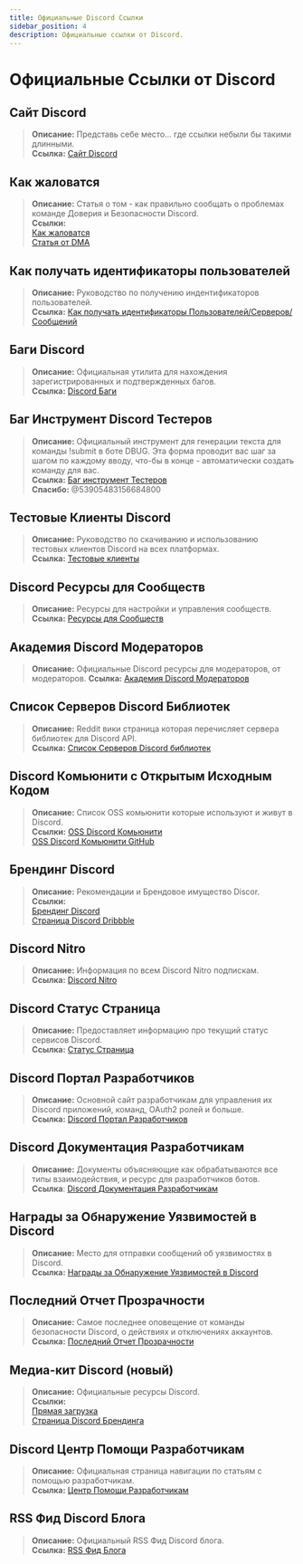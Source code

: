 ```yaml
---
title: Официальные Discord Ссылки
sidebar_position: 4
description: Официальные ссылки от Discord.
---
```


# Официальные Ссылки от Discord

## Сайт Discord

> **Описание:** Представь себе место… где ссылки небыли бы такими длинными.   <br/>
**Ссылка:** [Сайт Discord](https://dis.gd/)

## Как жаловатся

> **Описание:** Статья о том - как правильно сообщать о проблемах команде Доверия и Безопасности Discord.	<br/>
**Ссылки:** <br/>
[Как жаловатся](https://dis.gd/howtoreport) <br/>
[Статья от DMA](https://dis.gd/dma104)

## Как получать идентификаторы пользователей

> **Описание:** Руководство по получению индентификаторов пользователей.    <br/>
**Ссылка:** [Как получать идентификаторы Пользователей/Серверов/Сообщений](https://dis.gd/findmyid)

## Баги Discord

> **Описание:** Официальная утилита для нахождения зарегистрированных и подтвержденных багов.   <br/>
**Ссылка:** [Discord Баги](https://bugs.discord.com/)

## Баг Инструмент Discord Тестеров

> **Описание:** Официальный инструмент для генерации текста для команды !submit в боте DBUG. Эта форма проводит вас шаг за шагом по каждому вводу, что-бы в конце - автоматически создать команду для вас.   <br/>
**Ссылка:** [Баг инструмент Тестеров](https://dis.gd/bug-tool) <br/>
**Спасибо:** @53905483156684800

## Тестовые Клиенты Discord

> **Описание:** Руководство по скачиванию и использованию тестовых клиентов Discord на всех платформах.   <br/>
**Ссылка:** [Тестовые клиенты](https://support.discord.com/hc/en-us/articles/360035675191-Discord-Testing-Clients)

## Discord Ресурсы для Сообществ

> **Описание:** Ресурсы для настройки и управления сообществ. <br/>
**Ссылка:** [Ресурсы для Сообществ](https://discord.com/community) <br/>

## Академия Discord Модераторов

> **Описание:** Официальные Discord ресурсы для модераторов, от модераторов.
**Ссылка:** [Академия Discord Модераторов](https://dis.gd/moderation)

## Список Серверов Discord Библиотек

> **Описание:** Reddit вики страница которая перечисляет сервера библиотек для Discord API.   <br/>
**Ссылка:** [Список Серверов Discord библиотек](https://www.reddit.com/r/discordapp/wiki/developers)

## Discord Комьюнити с Открытым Исходным Кодом

> **Описание:** Список OSS комьюнити которые используют и живут в Discord.   <br/>
**Ссылки:**
[OSS Discord Комьюнити](https://discord.com/open-source)   <br/>
[OSS Discord Комьюнити GitHub](https://github.com/discord/discord-open-source)

## Брендинг Discord

> **Описание:** Рекомендации и Брендовое имущество Discor.   <br/>
**Ссылки:** <br/>
[Брендинг Discord](https://discord.com/branding) <br/>
[Страница Discord Dribbble](https://discord.design/)

## Discord Nitro

> **Описание:** Информация по всем Discord Nitro подпискам.   <br/>
**Ссылка:** [Discord Nitro](https://dis.gd/nitro)

## Discord Статус Страница

> **Описание:** Предоставляет информацию про текущий статус сервисов Discord.   <br/>
**Ссылка:** [Статус Страница](https://dis.gd/status)

## Discord Портал Разработчиков

> **Описание:** Основной сайт разработчикам для управления их Discord приложений, команд, OAuth2 ролей и больше.    <br/>
**Ссылка:** [Discord Портал Разработчиков](https://discord.com/developers)

## Discord Документация Разработчикам

> **Описание:** Документы объясняющие как обрабатываются все типы взаимодействия, и ресурс для разработчиков ботов.   <br/>
**Ссылка**: [Discord Документация Разработчикам](https://discord.dev/)

## Награды за Обнаружение Уязвимостей в Discord

> **Описание:** Место для отправки сообщений об уязвимостях в Discord.   <br/>
**Ссылка:** [Награды за Обнаружение Уязвимостей в Discord](https://discord.com/security)

## Последний Отчет Прозрачности

> **Описание:** Самое последнее оповещение от команды безопасности Discord, о действиях и отключениях аккаунтов.   <br/>
**Ссылка:** [Последний Отчет Прозрачности](https://discord.com/blog/discord-transparency-report-h1-2021)

## Медиа-кит Discord (новый)

> **Описание:** Официальные ресурсы Discord.   <br/>
**Ссылки:** <br/>
[Прямая загрузка](https://www.dropbox.com/sh/nabhhaq7kt59exr/AAB7U3f2pW-Jmvdul0yy7o-ia?dl=1)  <br/>
[Страница Discord Брендинга](https://discord.com/branding)

## Discord Центр Помощи Разработчикам

> **Описание:** Официальная страница навигации по статьям с помощью разработчикам. <br/>
**Ссылка:** [Центр Помощи Разработчикам](https://support-dev.discord.com)

## RSS Фид Discord Блога

> **Описание:** Официальный RSS Фид Discord блога. <br/>
**Ссылка:** [RSS Фид Блога](https://discord.com/blog/rss.xml)
